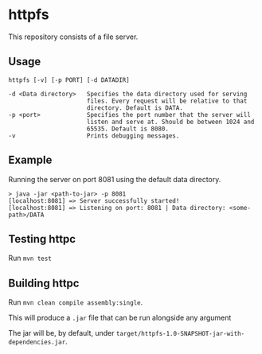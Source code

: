 # httpfs
This repository consists of a file server.

## Usage

```
httpfs [-v] [-p PORT] [-d DATADIR]

-d <Data directory>   Specifies the data directory used for serving
                      files. Every request will be relative to that
                      directory. Default is DATA.
-p <port>             Specifies the port number that the server will
                      listen and serve at. Should be between 1024 and
                      65535. Default is 8080.
-v                    Prints debugging messages.
```

## Example

Running the server on port 8081 using the default data directory.
```
> java -jar <path-to-jar> -p 8081
[localhost:8081] => Server successfully started!
[localhost:8081] => Listening on port: 8081 | Data directory: <some-path>/DATA
```

## Testing httpc

Run `mvn test`

## Building httpc

Run `mvn clean compile assembly:single`.

This will produce a `.jar` file that can be run alongside any argument

The jar will be, by default, under `target/httpfs-1.0-SNAPSHOT-jar-with-dependencies.jar`.
